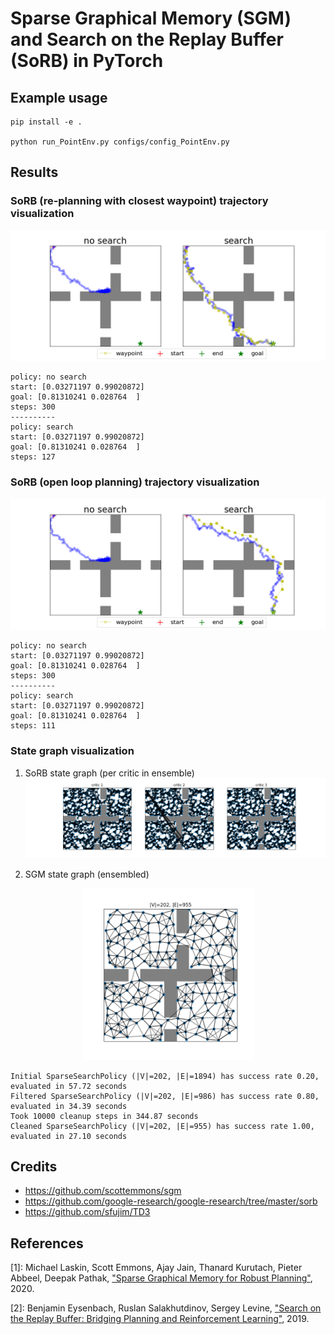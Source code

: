 # Sparse Graphical Memory (SGM) and Search on the Replay Buffer (SoRB) in PyTorch

## Example usage
```
pip install -e .

python run_PointEnv.py configs/config_PointEnv.py
```

## Results

### SoRB (re-planning with closest waypoint) trajectory visualization
![Search comparison](./workdirs/uvfddpg_distributional1_ensemble3_rescale5/sorb_compare_search_openloop0.png)

```
policy: no search
start: [0.03271197 0.99020872]
goal: [0.81310241 0.028764  ]
steps: 300
----------
policy: search
start: [0.03271197 0.99020872]
goal: [0.81310241 0.028764  ]
steps: 127
```

### SoRB (open loop planning) trajectory visualization
![Search comparison](./workdirs/uvfddpg_distributional1_ensemble3_rescale5/sorb_compare_search_openloop1.png)

```
policy: no search
start: [0.03271197 0.99020872]
goal: [0.81310241 0.028764  ]
steps: 300
----------
policy: search
start: [0.03271197 0.99020872]
goal: [0.81310241 0.028764  ]
steps: 111
```

### State graph visualization 

1. SoRB state graph (per critic in ensemble)
![SoRB state graph](./workdirs/uvfddpg_distributional1_ensemble3_rescale5/sorb_state_graph_ensemble.png)

2. SGM state graph (ensembled)
<!-- ![SGM state graph](./workdirs/uvfddpg_distributional1_ensemble3_rescale5/sgm_state_graph.png) -->
<p align="center"><img src="./workdirs/uvfddpg_distributional1_ensemble3_rescale5/sgm_state_graph.png" width="275" alt="SGM state graph"></p>

```
Initial SparseSearchPolicy (|V|=202, |E|=1894) has success rate 0.20, evaluated in 57.72 seconds
Filtered SparseSearchPolicy (|V|=202, |E|=986) has success rate 0.80, evaluated in 34.39 seconds
Took 10000 cleanup steps in 344.87 seconds
Cleaned SparseSearchPolicy (|V|=202, |E|=955) has success rate 1.00, evaluated in 27.10 seconds
```

## Credits
* https://github.com/scottemmons/sgm
* https://github.com/google-research/google-research/tree/master/sorb
* https://github.com/sfujim/TD3

## References
[1]: Michael Laskin, Scott Emmons, Ajay Jain, Thanard Kurutach, Pieter Abbeel, Deepak Pathak, ["Sparse Graphical Memory for Robust Planning"](https://arxiv.org/abs/2003.06417), 2020.

[2]: Benjamin Eysenbach, Ruslan Salakhutdinov, Sergey Levine, ["Search on the Replay Buffer: Bridging Planning and Reinforcement Learning"](https://arxiv.org/abs/1906.05253), 2019.
